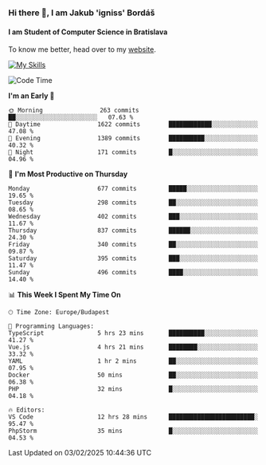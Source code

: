 ### Hi there 👋, I am Jakub 'igniss' Bordáš

#### I am Student of Computer Science in Bratislava
To know me better, head over to my [website](https://bordas.sk).

[![My Skills](https://skillicons.dev/icons?i=js,typescript,html,css,figma,svelte,vue,next,postgresql,nest,express,nodejs)](https://bordas.sk)


<!--START_SECTION:waka-->
![Code Time](http://img.shields.io/badge/Code%20Time-1%2C672%20hrs%2018%20mins-blue)

**I'm an Early 🐤** 

```text
🌞 Morning                263 commits         ██░░░░░░░░░░░░░░░░░░░░░░░   07.63 % 
🌆 Daytime                1622 commits        ████████████░░░░░░░░░░░░░   47.08 % 
🌃 Evening                1389 commits        ██████████░░░░░░░░░░░░░░░   40.32 % 
🌙 Night                  171 commits         █░░░░░░░░░░░░░░░░░░░░░░░░   04.96 % 
```
📅 **I'm Most Productive on Thursday** 

```text
Monday                   677 commits         █████░░░░░░░░░░░░░░░░░░░░   19.65 % 
Tuesday                  298 commits         ██░░░░░░░░░░░░░░░░░░░░░░░   08.65 % 
Wednesday                402 commits         ███░░░░░░░░░░░░░░░░░░░░░░   11.67 % 
Thursday                 837 commits         ██████░░░░░░░░░░░░░░░░░░░   24.30 % 
Friday                   340 commits         ██░░░░░░░░░░░░░░░░░░░░░░░   09.87 % 
Saturday                 395 commits         ███░░░░░░░░░░░░░░░░░░░░░░   11.47 % 
Sunday                   496 commits         ████░░░░░░░░░░░░░░░░░░░░░   14.40 % 
```


📊 **This Week I Spent My Time On** 

```text
🕑︎ Time Zone: Europe/Budapest

💬 Programming Languages: 
TypeScript               5 hrs 23 mins       ██████████░░░░░░░░░░░░░░░   41.27 % 
Vue.js                   4 hrs 21 mins       ████████░░░░░░░░░░░░░░░░░   33.32 % 
YAML                     1 hr 2 mins         ██░░░░░░░░░░░░░░░░░░░░░░░   07.95 % 
Docker                   50 mins             ██░░░░░░░░░░░░░░░░░░░░░░░   06.38 % 
PHP                      32 mins             █░░░░░░░░░░░░░░░░░░░░░░░░   04.18 % 

🔥 Editors: 
VS Code                  12 hrs 28 mins      ████████████████████████░   95.47 % 
PhpStorm                 35 mins             █░░░░░░░░░░░░░░░░░░░░░░░░   04.53 % 
```


 Last Updated on 03/02/2025 10:44:36 UTC
<!--END_SECTION:waka-->
